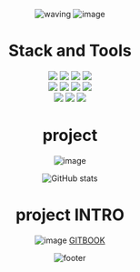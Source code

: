 <div align="center"> 

  ![waving](https://capsule-render.vercel.app/api?type=waving&color=8669AE&height=250&text=Welcome👋%20MinHyun's%20github&&fontAlignY=38&desc=record%20of%20journey%20from%20zookeeper%20to%20developer&fontSize=50&descAlignY=56&descAlign=60&animation=fadeIn)
  ![image](https://user-images.githubusercontent.com/78781222/145522323-784fa8be-be04-4f31-b899-e92411064e57.png)

# Stack and Tools

  <img src="https://img.shields.io/badge/Python-3776AB?style=for-the-badge&logo=Python&logoColor=white"/> <img src="https://img.shields.io/badge/C++-00599C?style=for-the-badge&logo=C%2B%2B&logoColor=white"/> <img src="https://img.shields.io/badge/C-A8B9CC?style=for-the-badge&logo=C&logoColor=white"/> <img src="https://img.shields.io/badge/PyTorch-EE4C2C?style=for-the-badge&logo=PyTorch&logoColor=white"/>  
  <img src="https://img.shields.io/badge/Node.js-339933?style=for-the-badge&logo=Node.js&logoColor=white"/> <img src="https://img.shields.io/badge/Raspberry Pi-A22846?style=for-the-badge&logo=Raspberry Pi&logoColor=white"/> <img src="https://img.shields.io/badge/django-092E20?style=for-the-badge&logo=django&logoColor=white"/> <img src="https://img.shields.io/badge/tensorflow-FF6F00?style=for-the-badge&logo=TensorFlow&logoColor=white"/>   
  <img src="https://img.shields.io/badge/Amazon AWS-232F3E?style=for-the-badge&logo=Amazon AWS&logoColor=white"/> <img src="https://img.shields.io/badge/MySQL-4479A1?style=for-the-badge&logo=MySQL&logoColor=white"/> <img src="https://img.shields.io/badge/OpenCV-5C3EE8?style=for-the-badge&logo=OpenCV&logoColor=white"/>
  
# project
  
  ![image](https://user-images.githubusercontent.com/78781222/145522839-b9753776-d823-48cb-8cd3-5d1e9b4743a8.png)
  
<!-- [![Top Langs](https://github-readme-stats.vercel.app/api/top-langs/?username=Ahn-Minhyun&theme=buefy)](https://github.com/anuraghazra/github-readme-stats) -->
![GitHub stats](https://github-readme-stats.vercel.app/api?username=Ahn-Minhyun&show_icons=true&theme=buefy)

# project INTRO
  ![image](https://user-images.githubusercontent.com/78781222/145785583-1d4c0c9a-5dd8-4440-9b04-3b488684a285.png)
  [GITBOOK](https://dksalsgus.gitbook.io/movie-recommender-api/ "Minhyun's gitbook")


![footer](https://capsule-render.vercel.app/api?type=waving&color=8669AE&section=footer)
</div>
